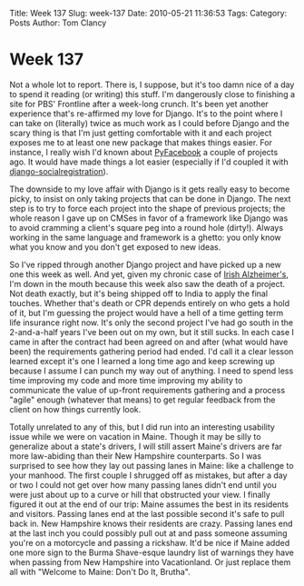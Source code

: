 Title: Week 137
Slug: week-137
Date: 2010-05-21 11:36:53
Tags: 
Category: Posts
Author: Tom Clancy

# Week 137

Not a whole lot to report. There is, I suppose, but it's too damn nice of a day to spend it reading (or writing) this stuff. I'm dangerously close to finishing a site for PBS' Frontline after a week-long crunch. It's been yet another experience that's re-affirmed my love for Django. It's to the point where I can take on (literally) twice as much work as I could before Django and the scary thing is that I'm just getting comfortable with it and each project exposes me to at least one new package that makes things easier. For instance, I really wish I'd known about <a href="http://wiki.developers.facebook.com/index.php/User:PyFacebook_Tutorial">PyFacebook</a> a couple of projects ago. It would have made things a lot easier (especially if I'd coupled it with <a href="http://github.com/flashingpumpkin/django-socialregistration">django-socialregistration</a>).

The downside to my love affair with Django is it gets really easy to become picky, to insist on only taking projects that can be done in Django. The next step is to try to force each project into the shape of previous projects; the whole reason I gave up on CMSes in favor of a framework like Django was to avoid cramming a client's square peg into a round hole (dirty!). Always working in the same language and framework is a ghetto: you only know what you know and you don't get exposed to new ideas.

So I've ripped through another Django project and have picked up a new one this week as well. And yet, given my chronic case of <a href="http://www.urbandictionary.com/define.php?term=Irish%20Alzheimers">Irish Alzheimer's</a>, I'm down in the mouth because this week also saw the death of a project. Not death exactly, but it's being shipped off to India to apply the final touches. Whether that's death or CPR depends entirely on who gets a hold of it, but I'm guessing the project would have a hell of a time getting term life insurance right now. It's only the second project I've had go south in the 2-and-a-half years I've been out on my own, but it still sucks. In each case I came in after the contract had been agreed on and after (what would have been) the requirements gathering period had ended. I'd call it a clear lesson learned except it's one I learned a long time ago and keep screwing up because I assume I can punch my way out of anything. I need to spend less time improving my code and more time improving my ability to communicate the value of up-front requirements gathering and a process "agile" enough (whatever that means) to get regular feedback from the client on how things currently look.

Totally unrelated to any of this, but I did run into an interesting usability issue while we were on vacation in Maine. Though it may be silly to generalize about a state's drivers, I will still assert Maine's drivers are far more law-abiding than their New Hampshire counterparts. So I was surprised to see how they lay out passing lanes in Maine: like a challenge to your manhood. The first couple I shrugged off as mistakes, but after a day or two I could not get over how many passing lanes didn't end until you were just about up to a curve or hill that obstructed your view. I finally figured it out at the end of our trip: Maine assumes the best in its residents and visitors. Passing lanes end at the last possible second it's safe to pull back in. New Hampshire knows their residents are crazy. Passing lanes end at the last inch you could possibly pull out at and pass someone assuming you're on a motorcycle and passing a rickshaw. It'd be nice if Maine added one more sign to the Burma Shave-esque laundry list of warnings they have when passing from New Hampshire into Vacationland. Or just replace them all with "Welcome to Maine: Don't Do It, Brutha".
